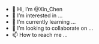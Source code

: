 - 👋 Hi, I’m @Xin_Chen
- 👀 I’m interested in ...
- 🌱 I’m currently learning ...
- 💞️ I’m looking to collaborate on ...
- 📫 How to reach me ...
